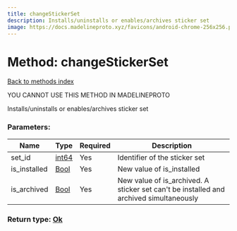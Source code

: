 ```yaml
---
title: changeStickerSet
description: Installs/uninstalls or enables/archives sticker set
image: https://docs.madelineproto.xyz/favicons/android-chrome-256x256.png
---
```

# Method: changeStickerSet  
[Back to methods index](index.md)


YOU CANNOT USE THIS METHOD IN MADELINEPROTO


Installs/uninstalls or enables/archives sticker set

### Parameters:

| Name     |    Type       | Required | Description |
|----------|---------------|----------|-------------|
|set\_id|[int64](../constructors/int64.md) | Yes|Identifier of the sticker set|
|is\_installed|[Bool](../types/Bool.md) | Yes|New value of is_installed|
|is\_archived|[Bool](../types/Bool.md) | Yes|New value of is_archived. A sticker set can't be installed and archived simultaneously|


### Return type: [Ok](../types/Ok.md)

